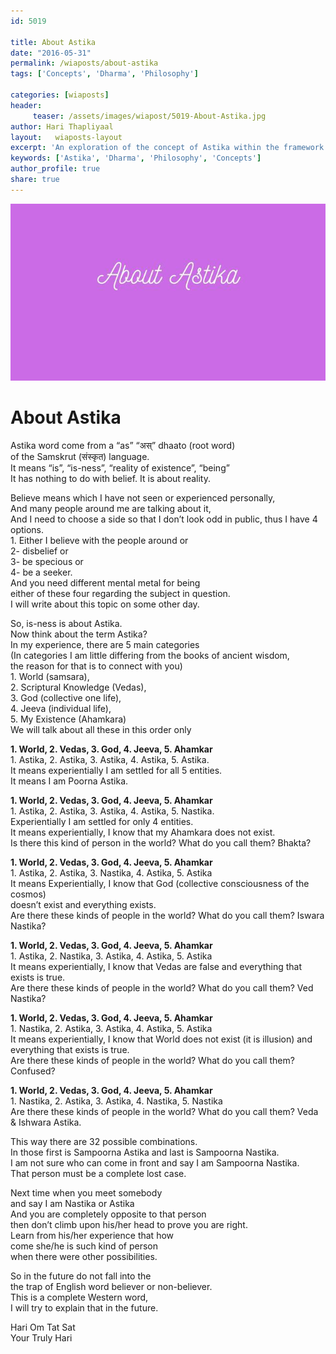 ```yaml
--- 
id: 5019

title: About Astika
date: "2016-05-31"
permalink: /wiaposts/about-astika
tags: ['Concepts', 'Dharma', 'Philosophy']    

categories: [wiaposts] 
header:
     teaser: /assets/images/wiapost/5019-About-Astika.jpg
author: Hari Thapliyaal 
layout:   wiaposts-layout
excerpt: 'An exploration of the concept of Astika within the framework of Dharma and philosophy.' 
keywords: ['Astika', 'Dharma', 'Philosophy', 'Concepts']
author_profile: true 
share: true 
---
```


![About Astika](/assets/images/wiapost/5019-About-Astika.jpg)     
   
# About Astika   
    
Astika word come from a “as” “अस्” dhaato (root word)     
of the Samskrut (संस्कृत) language.     
It means “is”, “is-ness”, “reality of existence”, “being”     
It has nothing to do with belief. It is about reality.    
    
Believe means which I have not seen or experienced personally,     
And many people around me are talking about it,     
And I need to choose a side so that I don’t look odd in public, thus I have 4 options.     
1\. Either I believe with the people around or     
2- disbelief or     
3- be specious or     
4- be a seeker.     
And you need different mental metal for being     
either of these four regarding the subject in question.     
I will write about this topic on some other day.    
    
So, is-ness is about Astika.     
Now think about the term Astika?     
In my experience, there are 5 main categories     
(In categories I am little differing from the books of ancient wisdom,     
the reason for that is to connect with you)     
1\. World (samsara),     
2\. Scriptural Knowledge (Vedas),     
3\. God (collective one life),     
4\. Jeeva (individual life),     
5\. My Existence (Ahamkara)     
We will talk about all these in this order only    
    
**1. World, 2. Vedas, 3. God, 4. Jeeva, 5. Ahamkar**     
1\. Astika, 2. Astika, 3. Astika, 4. Astika, 5. Astika.     
It means experientially I am settled for all 5 entities.     
It means I am Poorna Astika.    
    
**1. World, 2. Vedas, 3. God, 4. Jeeva, 5. Ahamkar**     
1\. Astika, 2. Astika, 3. Astika, 4. Astika, 5. Nastika.     
Experientially I am settled for only 4 entities.     
It means experientially, I know that my Ahamkara does not exist.     
Is there this kind of person in the world? What do you call them? Bhakta?    
    
**1. World, 2. Vedas, 3. God, 4. Jeeva, 5. Ahamkar**     
1\. Astika, 2. Astika, 3. Nastika, 4. Astika, 5. Astika     
It means Experientially, I know that God (collective consciousness of the cosmos)     
doesn’t exist and everything exists.     
Are there these kinds of people in the world? What do you call them? Iswara Nastika?    
    
**1. World, 2. Vedas, 3. God, 4. Jeeva, 5. Ahamkar**     
1\. Astika, 2. Nastika, 3. Astika, 4. Astika, 5. Astika     
It means experientially, I know that Vedas are false and everything that exists is true.     
Are there these kinds of people in the world? What do you call them? Ved Nastika?    
    
**1. World, 2. Vedas, 3. God, 4. Jeeva, 5. Ahamkar**     
1\. Nastika, 2. Astika, 3. Astika, 4. Astika, 5. Astika     
It means experientially, I know that World does not exist (it is illusion) and everything that exists is true.     
Are there these kinds of people in the world? What do you call them? Confused?    
    
**1. World, 2. Vedas, 3. God, 4. Jeeva, 5. Ahamkar**     
1\. Nastika, 2. Astika, 3. Astika, 4. Nastika, 5. Nastika     
Are there these kinds of people in the world? What do you call them? Veda &amp; Ishwara Astika.    
    
This way there are 32 possible combinations.     
In those first is Sampoorna Astika and last is Sampoorna Nastika.     
I am not sure who can come in front and say I am Sampoorna Nastika.     
That person must be a complete lost case.    
    
Next time when you meet somebody     
and say I am Nastika or Astika     
And you are completely opposite to that person     
then don’t climb upon his/her head to prove you are right.     
Learn from his/her experience that how     
come she/he is such kind of person     
when there were other possibilities.    
    
So in the future do not fall into the     
the trap of English word believer or non-believer.     
This is a complete Western word,     
I will try to explain that in the future.    
    
Hari Om Tat Sat     
Your Truly Hari    
